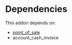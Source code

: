 # Dependencies

This addon depends on:

- [point_of_sale](../../../../../oca-ocb-sale/odoo-bringout-oca-ocb-point_of_sale)
- account_cash_invoice
